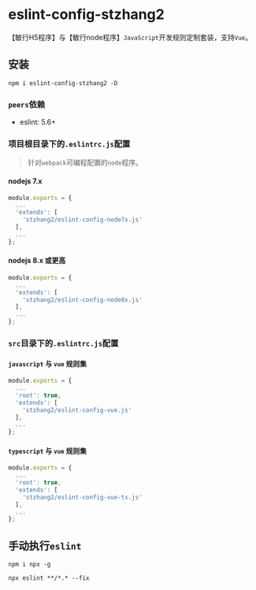 # eslint-config-stzhang2

【敏行H5程序】与【敏行node程序】`JavaScript`开发规则定制套装，支持`Vue`。

## 安装

`npm i eslint-config-stzhang2 -D`

### `peers`依赖

* eslint: 5.6+

### 项目根目录下的`.eslintrc.js`配置

> 针对`webpack`可编程配置的`node`程序。

#### nodejs 7.x

```javascript
module.exports = {
  ...
  'extends': [
    'stzhang2/eslint-config-node7x.js'
  ],
  ...
};
```

#### nodejs 8.x 或更高

```javascript
module.exports = {
  ...
  'extends': [
    'stzhang2/eslint-config-node8x.js'
  ],
  ...
};
```

### `src`目录下的`.eslintrc.js`配置

#### `javascript` 与 `vue` 规则集

```javascript
module.exports = {
  ...
  'root': true,
  'extends': [
    'stzhang2/eslint-config-vue.js'
  ],
  ...
};
```

#### `typescript` 与 `vue` 规则集

```javascript
module.exports = {
  ...
  'root': true,
  'extends': [
    'stzhang2/eslint-config-vue-ts.js'
  ],
  ...
};
```

## 手动执行`eslint`

`npm i npx -g`

`npx eslint **/*.* --fix`
